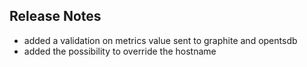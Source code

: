 ## Release Notes

*   added a validation on metrics value sent to graphite and opentsdb
*   added the possibility to override the hostname
